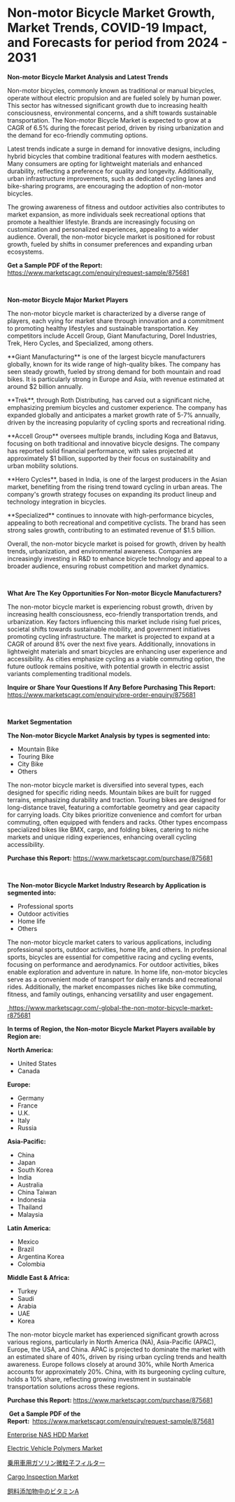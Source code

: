 <p><h1>Non-motor Bicycle Market Growth, Market Trends, COVID-19 Impact, and Forecasts for period from 2024 - 2031</h1></p><p><strong>Non-motor Bicycle Market Analysis and Latest Trends</strong></p>
<p><p>Non-motor bicycles, commonly known as traditional or manual bicycles, operate without electric propulsion and are fueled solely by human power. This sector has witnessed significant growth due to increasing health consciousness, environmental concerns, and a shift towards sustainable transportation. The Non-motor Bicycle Market is expected to grow at a CAGR of 6.5% during the forecast period, driven by rising urbanization and the demand for eco-friendly commuting options.</p><p>Latest trends indicate a surge in demand for innovative designs, including hybrid bicycles that combine traditional features with modern aesthetics. Many consumers are opting for lightweight materials and enhanced durability, reflecting a preference for quality and longevity. Additionally, urban infrastructure improvements, such as dedicated cycling lanes and bike-sharing programs, are encouraging the adoption of non-motor bicycles. </p><p>The growing awareness of fitness and outdoor activities also contributes to market expansion, as more individuals seek recreational options that promote a healthier lifestyle. Brands are increasingly focusing on customization and personalized experiences, appealing to a wider audience. Overall, the non-motor bicycle market is positioned for robust growth, fueled by shifts in consumer preferences and expanding urban ecosystems.</p></p>
<p><strong>Get a Sample PDF of the Report:&nbsp;</strong> <a href="https://www.marketscagr.com/enquiry/request-sample/875681">https://www.marketscagr.com/enquiry/request-sample/875681</a></p>
<p>&nbsp;</p>
<p><strong>Non-motor Bicycle Major Market Players</strong></p>
<p><p>The non-motor bicycle market is characterized by a diverse range of players, each vying for market share through innovation and a commitment to promoting healthy lifestyles and sustainable transportation. Key competitors include Accell Group, Giant Manufacturing, Dorel Industries, Trek, Hero Cycles, and Specialized, among others.</p><p>**Giant Manufacturing** is one of the largest bicycle manufacturers globally, known for its wide range of high-quality bikes. The company has seen steady growth, fueled by strong demand for both mountain and road bikes. It is particularly strong in Europe and Asia, with revenue estimated at around $2 billion annually.</p><p>**Trek**, through Roth Distributing, has carved out a significant niche, emphasizing premium bicycles and customer experience. The company has expanded globally and anticipates a market growth rate of 5-7% annually, driven by the increasing popularity of cycling sports and recreational riding.</p><p>**Accell Group** oversees multiple brands, including Koga and Batavus, focusing on both traditional and innovative bicycle designs. The company has reported solid financial performance, with sales projected at approximately $1 billion, supported by their focus on sustainability and urban mobility solutions.</p><p>**Hero Cycles**, based in India, is one of the largest producers in the Asian market, benefiting from the rising trend toward cycling in urban areas. The company's growth strategy focuses on expanding its product lineup and technology integration in bicycles.</p><p>**Specialized** continues to innovate with high-performance bicycles, appealing to both recreational and competitive cyclists. The brand has seen strong sales growth, contributing to an estimated revenue of $1.5 billion.</p><p>Overall, the non-motor bicycle market is poised for growth, driven by health trends, urbanization, and environmental awareness. Companies are increasingly investing in R&D to enhance bicycle technology and appeal to a broader audience, ensuring robust competition and market dynamics.</p></p>
<p>&nbsp;</p>
<p><strong>What Are The Key Opportunities For Non-motor Bicycle Manufacturers?</strong></p>
<p><p>The non-motor bicycle market is experiencing robust growth, driven by increasing health consciousness, eco-friendly transportation trends, and urbanization. Key factors influencing this market include rising fuel prices, societal shifts towards sustainable mobility, and government initiatives promoting cycling infrastructure. The market is projected to expand at a CAGR of around 8% over the next five years. Additionally, innovations in lightweight materials and smart bicycles are enhancing user experience and accessibility. As cities emphasize cycling as a viable commuting option, the future outlook remains positive, with potential growth in electric assist variants complementing traditional models.</p></p>
<p><strong>Inquire or Share Your Questions If Any Before Purchasing This Report:</strong> <a href="https://www.marketscagr.com/enquiry/pre-order-enquiry/875681">https://www.marketscagr.com/enquiry/pre-order-enquiry/875681</a></p>
<p>&nbsp;</p>
<p><strong>Market Segmentation</strong></p>
<p><strong>The Non-motor Bicycle Market Analysis by types is segmented into:</strong></p>
<p><ul><li>Mountain Bike</li><li>Touring Bike</li><li>City Bike</li><li>Others</li></ul></p>
<p><p>The non-motor bicycle market is diversified into several types, each designed for specific riding needs. Mountain bikes are built for rugged terrains, emphasizing durability and traction. Touring bikes are designed for long-distance travel, featuring a comfortable geometry and gear capacity for carrying loads. City bikes prioritize convenience and comfort for urban commuting, often equipped with fenders and racks. Other types encompass specialized bikes like BMX, cargo, and folding bikes, catering to niche markets and unique riding experiences, enhancing overall cycling accessibility.</p></p>
<p><strong>Purchase this Report:&nbsp;</strong><a href="https://www.marketscagr.com/purchase/875681">https://www.marketscagr.com/purchase/875681</a></p>
<p>&nbsp;</p>
<p><strong>The Non-motor Bicycle Market Industry Research by Application is segmented into:</strong></p>
<p><ul><li>Professional sports</li><li>Outdoor activities</li><li>Home life</li><li>Others</li></ul></p>
<p><p>The non-motor bicycle market caters to various applications, including professional sports, outdoor activities, home life, and others. In professional sports, bicycles are essential for competitive racing and cycling events, focusing on performance and aerodynamics. For outdoor activities, bikes enable exploration and adventure in nature. In home life, non-motor bicycles serve as a convenient mode of transport for daily errands and recreational rides. Additionally, the market encompasses niches like bike commuting, fitness, and family outings, enhancing versatility and user engagement.</p></p>
<p><a href="https://www.marketscagr.com/-global-the-non-motor-bicycle-market-r875681">&nbsp;https://www.marketscagr.com/-global-the-non-motor-bicycle-market-r875681</a></p>
<p><strong>In terms of Region, the Non-motor Bicycle Market Players available by Region are:</strong></p>
<p>
    <p> <strong> North America: </strong>
        <ul>
            <li>United States</li>
            <li>Canada</li>
        </ul>
        </p> 
    <p> <strong> Europe: </strong>
        <ul>
            <li>Germany</li>
            <li>France</li>
            <li>U.K.</li>
            <li>Italy</li>
            <li>Russia</li>
        </ul>
        </p> 
    <p> <strong> Asia-Pacific: </strong>
        <ul>
            <li>China</li>
            <li>Japan</li>
            <li>South Korea</li>
            <li>India</li>
            <li>Australia</li>
            <li>China Taiwan</li>
            <li>Indonesia</li>
            <li>Thailand</li>
            <li>Malaysia</li>
        </ul>
        </p> 
    <p> <strong> Latin America: </strong>
        <ul>
            <li>Mexico</li>
            <li>Brazil</li>
            <li>Argentina Korea</li>
            <li>Colombia</li>
        </ul>
        </p> 
    <p> <strong> Middle East & Africa: </strong>
        <ul>
            <li>Turkey</li>
            <li>Saudi</li>
            <li>Arabia</li>
            <li>UAE</li>
            <li>Korea</li>
        </ul>
    </p>
    </p>
<p><p>The non-motor bicycle market has experienced significant growth across various regions, particularly in North America (NA), Asia-Pacific (APAC), Europe, the USA, and China. APAC is projected to dominate the market with an estimated share of 40%, driven by rising urban cycling trends and health awareness. Europe follows closely at around 30%, while North America accounts for approximately 20%. China, with its burgeoning cycling culture, holds a 10% share, reflecting growing investment in sustainable transportation solutions across these regions.</p></p>
<p><strong>Purchase this Report: </strong><a href="https://www.marketscagr.com/purchase/875681">https://www.marketscagr.com/purchase/875681</a></p>
<p>&nbsp;<strong>Get a Sample PDF of the Report:&nbsp;&nbsp;</strong><a href="https://www.marketscagr.com/enquiry/request-sample/875681">https://www.marketscagr.com/enquiry/request-sample/875681</a></p>
<p><strong></strong></p>
<p><p><a href="https://medium.com/@keith.brown8975/the-comprehensive-enterprise-nas-hdd-market-research-report-is-essential-for-understanding-c82e34218281">Enterprise NAS HDD Market</a></p><p><a href="https://issuu.com/reportprime-2/docs/electric-vehicle-polymers-market-si_0dbf1605628122">Electric Vehicle Polymers Market</a></p><p><a href="https://medium.com/@cryptoasu_20150/gasoline-particulate-filter-for-passenger-cars-market-%E3%81%AF-%E3%82%B3%E3%82%B9%E3%83%88%E7%AE%A1%E7%90%86%E3%81%A8%E5%8A%B9%E7%8E%87%E5%90%91%E4%B8%8A%E3%82%92%E5%84%AA%E5%85%88%E3%81%97%E3%81%BE%E3%81%99-144ed63aaf8e">乗用車用ガソリン微粒子フィルター</a></p><p><a href="https://www.linkedin.com/pulse/cargo-inspection-market-insights-products-regional-analysis-dvoke?trackingId=av%2FzwGclRMayQGLfWv4UBw%3D%3D">Cargo Inspection Market</a></p><p><a href="https://medium.com/@cryptoasu_20150/vitamin-a-in-feed-additives-market-%E3%81%AE%E3%82%B0%E3%83%AD%E3%83%BC%E3%83%90%E3%83%AB%E5%B8%82%E5%A0%B4%E6%A6%82%E8%A6%81%E3%81%AF-%E4%B8%96%E7%95%8C%E3%81%8A%E3%82%88%E3%81%B3%E4%B8%BB%E8%A6%81%E5%B8%82%E5%A0%B4%E3%81%AB%E3%81%8A%E3%81%91%E3%82%8B%E6%A5%AD%E7%95%8C%E3%81%AB%E5%BD%B1%E9%9F%BF%E3%82%92%E4%B8%8E%E3%81%88%E3%82%8B%E4%B8%BB%E8%A6%81%E3%81%AA%E3%83%88%E3%83%AC%E3%83%B3%E3%83%89%E3%81%AB%E3%81%A4%E3%81%84%E3%81%A6-%E7%8B%AC%E8%87%AA%E3%81%AE%E8%A6%96%E7%82%B9%E3%82%92%E6%8F%90%E4%BE%9B%E3%81%97%E3%81%BE%E3%81%99-8b2de695bb50">飼料添加物中のビタミンA</a></p></p>